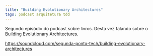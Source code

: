 ```yaml
---
title: "Building Evolutionary Architectures"
tags: podcast arquitetura tdd
---
```


Segundo episódio do podcast sobre livros. Desta vez falando sobre o Building Evolutionary Architectures.

https://soundcloud.com/segunda-ponto-tech/building-evolutionary-architectures
